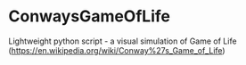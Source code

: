 # ConwaysGameOfLife
Lightweight python script - a visual simulation of Game of Life (https://en.wikipedia.org/wiki/Conway%27s_Game_of_Life)
